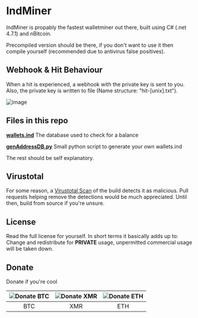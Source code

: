 # IndMiner

IndMiner is propably the fastest walletminer out there, built using C# (.net 4.7.1) and nBitcoin.

Precompiled version should be there, if you don't want to use it then compile yourself (recommended due to antivirus false positives).

## Webhook & Hit Behaviour

When a hit is experienced, a webhook with the private key is sent to you. Also, the private key is written to file (Name structure: "hit-[unix].txt").

![image](https://user-images.githubusercontent.com/64090338/166115824-ae177ed0-1ed7-435f-a008-0b0a8b5271c9.png)


## Files in this repo
**[wallets.ind](https://github.com/OlMi1/indminer/blob/main/wallets.ind)** The database used to check for a balance

**[genAddressDB.py](https://github.com/OlMi1/indminer/blob/main/genAddressDB.py)** Small python script to generate your own wallets.ind

The rest should be self explanatory.

## Virustotal

For some reason, a [Virustotal Scan](https://www.virustotal.com/gui/file/4ec6b3ac8fd3e5574f29299c9b5b6cd655b34304c23c85396b72d311d315e3cc) of the build detects it as malicious. Pull requests helping remove the detections would be much appreciated. Until then, build from source if you're unsure.

## License

Read the full license for yourself. In short terms it basically adds up to: Change and redistribute for **PRIVATE** usage, unpermitted commercial usage will be taken down.

## Donate

Donate if you're cool

| ![Donate BTC](https://api.qrserver.com/v1/create-qr-code/?size=150x150&data=162z6QWSR3Mwp5h9ezExZSUyRiPXckcxUL) | ![Donate XMR](https://api.qrserver.com/v1/create-qr-code/?size=150x150&data=89M6YHy914v7CZwyJRwgL6YdoSK45XzuF5kL3iyjiMWqFU6e8KaX57RVf8M9cAxJ69SuT7gme16UnF62rdxovNzJQa2M3NU) | ![Donate ETH](https://api.qrserver.com/v1/create-qr-code/?size=150x150&data=0x8e6ac85fe87b9f31ed2fdeccee210af1d4d409ae) |
|:--:|:--:|:--:|
| BTC | XMR | ETH |
